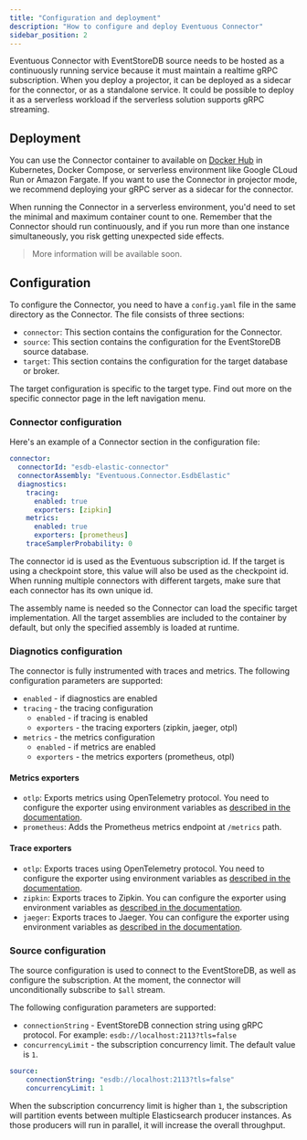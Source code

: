 ```yaml
---
title: "Configuration and deployment"
description: "How to configure and deploy Eventuous Connector"
sidebar_position: 2
---
```


Eventuous Connector with EventStoreDB source needs to be hosted as a continuously running service because it must maintain a realtime gRPC subscription. When you deploy a projector, it can be deployed as a sidecar for the connector, or as a standalone service. It could be possible to deploy it as a serverless workload if the serverless solution supports gRPC streaming.

## Deployment

You can use the Connector container to available on [Docker Hub](https://hub.docker.com/repository/docker/eventuous/connector) in Kubernetes, Docker Compose, or serverless environment like Google CLoud Run or Amazon Fargate. If you want to use the Connector in projector mode, we recommend deploying your gRPC server as a sidecar for the connector.

When running the Connector in a serverless environment, you'd need to set the minimal and maximum container count to one. Remember that the Connector should run continuously, and if you run more than one instance simultaneously, you risk getting unexpected side effects.

> More information will be available soon.

## Configuration

To configure the Connector, you need to have a `config.yaml` file in the same directory as the Connector. The file consists of three sections: 

- `connector`: This section contains the configuration for the Connector.
- `source`: This section contains the configuration for the EventStoreDB source database.
- `target`: This section contains the configuration for the target database or broker.

The target configuration is specific to the target type. Find out more on the specific connector page in the left navigation menu.

### Connector configuration

Here's an example of a Connector section in the configuration file:

```yaml
connector:
  connectorId: "esdb-elastic-connector"
  connectorAssembly: "Eventuous.Connector.EsdbElastic"
  diagnostics:
    tracing:
      enabled: true
      exporters: [zipkin]
    metrics:
      enabled: true
      exporters: [prometheus]
    traceSamplerProbability: 0
```

The connector id is used as the Eventuous subscription id. If the target is using a checkpoint store, this value will also be used as the checkpoint id. When running multiple connectors with different targets, make sure that each connector has its own unique id.

The assembly name is needed so the Connector can load the specific target implementation. All the target assemblies are included to the container by default, but only the specified assembly is loaded at runtime.

### Diagnotics configuration

The connector is fully instrumented with traces and metrics. The following configuration parameters are supported:

* `enabled` - if diagnostics are enabled
* `tracing` - the tracing configuration
    * `enabled` - if tracing is enabled
    * `exporters` - the tracing exporters (zipkin, jaeger, otpl)
* `metrics` - the metrics configuration
    * `enabled` - if metrics are enabled
    * `exporters` - the metrics exporters (prometheus, otpl)

#### Metrics exporters

- `otlp`: Exports metrics using OpenTelemetry protocol. You need to configure the exporter using environment variables as [described in the documentation][1].
- `prometheus`: Adds the Prometheus metrics endpoint at `/metrics` path.

#### Trace exporters

- `otlp`: Exports traces using OpenTelemetry protocol. You need to configure the exporter using environment variables as [described in the documentation][1].
- `zipkin`: Exports traces to Zipkin. You can configure the exporter using environment variables as [described in the documentation][2].
- `jaeger`: Exports traces to Jaeger. You can configure the exporter using environment variables as [described in the documentation][2].

### Source configuration

The source configuration is used to connect to the EventStoreDB, as well as configure the subscription. At the moment, the connector will unconditionally subscribe to `$all` stream.

The following configuration parameters are supported:
* `connectionString` - EventStoreDB connection string using gRPC protocol. For example: `esdb://localhost:2113?tls=false`
* `concurrencyLimit` - the subscription concurrency limit. The default value is `1`.

```yaml
source:
    connectionString: "esdb://localhost:2113?tls=false"
    concurrencyLimit: 1
```

When the subscription concurrency limit is higher than `1`, the subscription will partition events between multiple Elasticsearch producer instances. As those producers will run in parallel, it will increase the overall throughput.


[1]: https://opentelemetry.io/docs/reference/specification/protocol/exporter/
[2]: https://github.com/open-telemetry/opentelemetry-dotnet/blob/d93606ea71d0d124592b3fc60f0388b5701591de/src/OpenTelemetry.Exporter.Jaeger/README.md#environment-variables
[3]: https://github.com/open-telemetry/opentelemetry-dotnet/blob/d93606ea71d0d124592b3fc60f0388b5701591de/src/OpenTelemetry.Exporter.Jaeger/README.md#environment-variables
